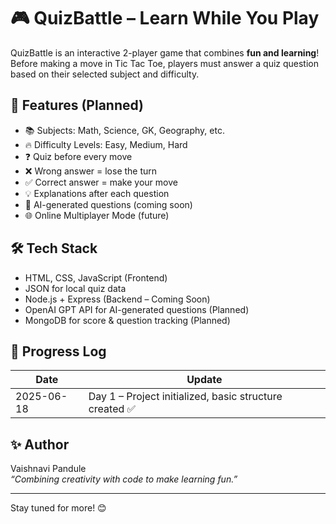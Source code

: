 # 🎮 QuizBattle – Learn While You Play

QuizBattle is an interactive 2-player game that combines **fun and learning**!  
Before making a move in Tic Tac Toe, players must answer a quiz question based on their selected subject and difficulty.

## 🚀 Features (Planned)

- 📚 Subjects: Math, Science, GK, Geography, etc.
- 🔥 Difficulty Levels: Easy, Medium, Hard
- ❓ Quiz before every move
- ❌ Wrong answer = lose the turn
- ✅ Correct answer = make your move
- 💡 Explanations after each question
- 🧠 AI-generated questions (coming soon)
- 🌐 Online Multiplayer Mode (future)

## 🛠️ Tech Stack

- HTML, CSS, JavaScript (Frontend)
- JSON for local quiz data
- Node.js + Express (Backend – Coming Soon)
- OpenAI GPT API for AI-generated questions (Planned)
- MongoDB for score & question tracking (Planned)

## 📅 Progress Log

| Date | Update |
|------|--------|
| 2025-06-18 | Day 1 – Project initialized, basic structure created ✅ |

## ✨ Author

Vaishnavi Pandule  
_“Combining creativity with code to make learning fun.”_

---

Stay tuned for more! 😊


